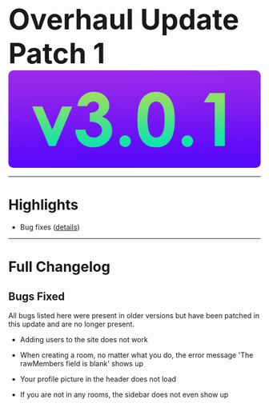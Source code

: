 
<h1 style="font-size:4em;margin-bottom:0;">Overhaul Update Patch 1</h1>
<img src="/public/v3.0.1.png" height="5%" style="border-radius:10px">

<hr>

# Highlights

- Bug fixes ([details](#bugs-fixed))

<hr>

# Full Changelog

## Bugs Fixed

All bugs listed here were present in older versions but have been patched in this update and are no longer present.

- Adding users to the site does not work

- When creating a room, no matter what you do, the error message 'The rawMembers field is blank' shows up

- Your profile picture in the header does not load

- If you are not in any rooms, the sidebar does not even show up
